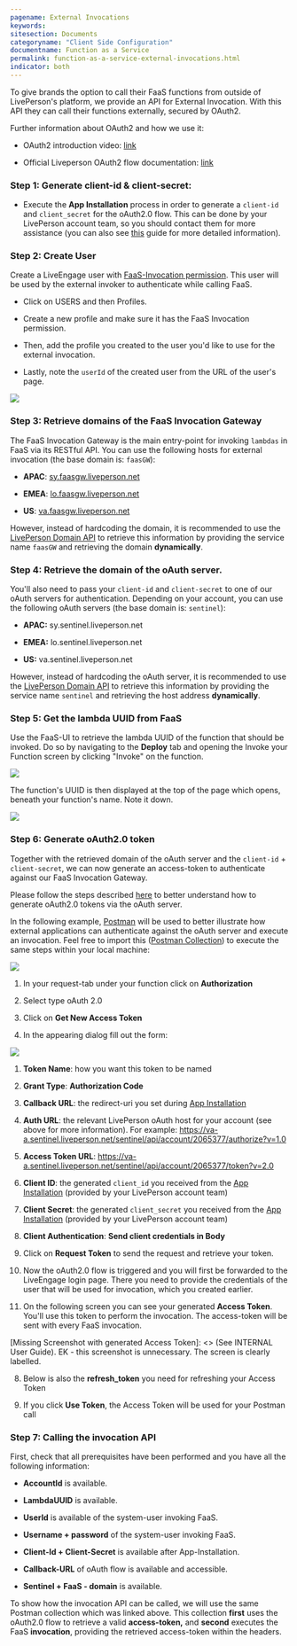```yaml
---
pagename: External Invocations
keywords:
sitesection: Documents
categoryname: "Client Side Configuration"
documentname: Function as a Service
permalink: function-as-a-service-external-invocations.html
indicator: both
---
```


To give brands the option to call their FaaS functions from outside of LivePerson's platform, we provide an API for External Invocation. With this API they can call their functions externally, secured by OAuth2.

[Missing picture]: <> (Please ensure to add the picture with the "clouds" here)

Further information about OAuth2 and how we use it:

* OAuth2 introduction video: [link](https://www.youtube.com/watch?v=CPbvxxslDTU)

* Official Liveperson OAuth2 flow documentation: [link](authorizing-liveengage-applications-overview.html)

### Step 1: Generate client-id & client-secret:

* Execute the **App Installation** process in order to generate a `client-id` and `client_secret` for the oAuth2.0 flow. This can be done by your LivePerson account team, so you should contact them for more assistance (you can also see [this](https://developers.liveperson.com/guides-le-applications-installing.html) guide for more detailed information).

### Step 2: Create User

Create a LiveEngage user with [FaaS-Invocation permission](function-as-a-service-getting-started.html#before-getting-started). This user will be used by the external invoker to authenticate while calling FaaS.

* Click on USERS and then Profiles.

* Create a new profile and make sure it has the FaaS Invocation permission.

* Then, add the profile you created to the user you'd like to use for the external invocation.

* Lastly, note the `userId` of the created user from the URL of the user's page.

![](img/faas-userid.png)

### Step 3: Retrieve domains of the FaaS Invocation Gateway

The FaaS Invocation Gateway is the main entry-point for invoking `lambdas` in FaaS via its RESTful API. You can use the following hosts for external invocation (the base domain is: `faasGW`):

* **APAC**: [sy.faasgw.liveperson.net](http://sy.faasgw.liveperson.net/)

* **EMEA**: [lo.faasgw.liveperson.net](http://lo.faasgw.liveperson.net/)

* **US**: [va.faasgw.liveperson.net](http://va.faasgw.liveperson.net/)

However, instead of hardcoding the domain, it is recommended to use the [LivePerson Domain API](https://developers.liveperson.com/agent-domain-domain-api.html) to retrieve this information by providing the service name `faasGW` and retrieving the domain **dynamically**.

### Step 4: Retrieve the domain of the oAuth server.

You'll also need to pass your `client-id` and `client-secret` to one of our oAuth servers for authentication. Depending on your account, you can use the following oAuth servers (the base domain is: `sentinel`):

* **APAC:** sy.sentinel.liveperson.net

* **EMEA:** lo.sentinel.liveperson.net

* **US:** va.sentinel.liveperson.net

However, instead of hardcoding the oAuth server, it is recommended to use the [LivePerson Domain API](https://developers.liveperson.com/agent-domain-domain-api.html) to retrieve this information by providing the service name `sentinel` and retrieving the host address **dynamically**.

### Step 5: Get the **lambda UUID** from FaaS

Use the FaaS-UI to retrieve the lambda UUID of the function that should be invoked. Do so by navigating to the **Deploy** tab and opening the Invoke your Function screen by clicking "Invoke" on the function.

![](img/faas-invokeuuid.png)

The function's UUID is then displayed at the top of the page which opens, beneath your function's name. Note it down.

![](img/faas-uuid.png)

### Step 6: Generate oAuth2.0 token

Together with the retrieved domain of the oAuth server and the `client-id` + `client-secret`, we can now generate an access-token to authenticate against our FaaS Invocation Gateway.

Please follow the steps described [here](https://developers.liveperson.com/authorizing-liveengage-applications-overview.html#getting-started) to better understand how to generate oAuth2.0 tokens via the oAuth server.

In the following example, [Postman](https://www.getpostman.com/) will be used to better illustrate how external applications can authenticate against the oAuth server and execute an invocation. Feel free to import this ([Postman Collection](https://raw.githubusercontent.com/LivePersonInc/developers-community/master/assets/FaaS.postman_collection.json)) to execute the same steps within your local machine:

![](img/faas-postman.png)

1. In your request-tab under your function click on **Authorization**

2. Select type oAuth 2.0

3. Click on **Get New Access Token**

4. In the appearing dialog fill out the form:

![](img/faas-token.png)

  1. **Token Name**: how you want this token to be named

  2. **Grant Type**: **Authorization Code**

  3. **Callback URL**: the redirect-uri you set during [App Installation](https://developers.liveperson.com/guides-le-applications-installing.html)

  4. **Auth URL**: the relevant LivePerson oAuth host for your account (see above for more information). For example: https://va-a.sentinel.liveperson.net/sentinel/api/account/2065377/authorize?v=1.0

  5. **Access Token URL**: https://va-a.sentinel.liveperson.net/sentinel/api/account/2065377/token?v=2.0

  6. **Client ID**: the generated `client_id` you received from the [App Installation](https://developers.liveperson.com/guides-le-applications-installing.html) (provided by your LivePerson account team)

  7. **Client Secret**: the generated `client_secret` you received from the [App Installation](https://developers.liveperson.com/guides-le-applications-installing.html) (provided by your LivePerson account team)

  8. **Client Authentication**: **Send client credentials in Body**

5. Click on **Request Token** to send the request and retrieve your token.

6. Now the oAuth2.0 flow is triggered and you will first be forwarded to the LiveEngage login page. There you need to provide the credentials of the user that will be used for invocation, which you created earlier.

7. On the following screen you can see your generated **Access Token**. You'll use this token to perform the invocation. The access-token will be sent with every FaaS invocation.

[Missing Screenshot with generated Access Token]: <> (See INTERNAL User Guide). EK - this screenshot is unnecessary. The screen is clearly labelled.

8. Below is also the **refresh_token** you need for refreshing your Access Token

9. If you click **Use Token**, the Access Token will be used for your Postman call

[Missing information]: <> (See INTERNAL User Guide.)

### Step 7: Calling the invocation API

First, check that all prerequisites have been performed and you have all the following information:

  * **AccountId** is available.

  * **LambdaUUID** is available.

  * **UserId** is available of the system-user invoking FaaS.

  * **Username + password** of the system-user invoking FaaS.

  * **Client-Id + Client-Secret** is available after App-Installation.

  * **Callback-URL** of oAuth flow is available and accessible.

  * **Sentinel + FaaS - domain** is available.

To show how the invocation API can be called, we will use the same Postman collection which was linked above. This collection **first** uses the oAuth2.0 flow to retrieve a valid **access-token,** and **second** executes the FaaS **invocation**, providing the retrieved access-token within the headers.
